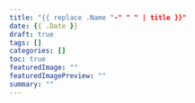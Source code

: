 ```yaml
---
title: "{{ replace .Name "-" " " | title }}"
date: {{ .Date }}
draft: true
tags: []
categories: []
toc: true
featuredImage: ""
featuredImagePreview: ""
summary: ""
---
```

